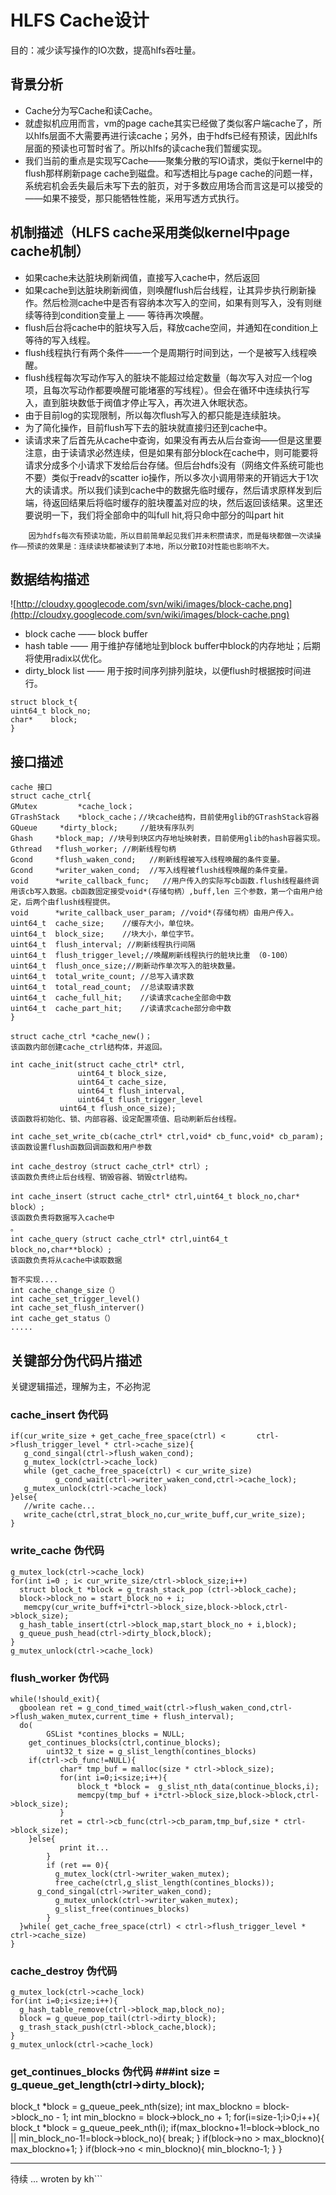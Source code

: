 # HLFS Cache设计 #
目的：减少读写操作的IO次数，提高hlfs吞吐量。

## 背景分析 ##
  * Cache分为写Cache和读Cache。
  * 就虚拟机应用而言，vm的page cache其实已经做了类似客户端cache了，所以hlfs层面不大需要再进行读cache；另外，由于hdfs已经有预读，因此hlfs层面的预读也可暂时省了。所以hlfs的读cache我们暂缓实现。
  * 我们当前的重点是实现写Cache——聚集分散的写IO请求，类似于kernel中的flush那样刷新page cache到磁盘。和写透相比与page cache的问题一样，系统宕机会丢失最后未写下去的脏页，对于多数应用场合而言这是可以接受的——如果不接受，那只能牺牲性能，采用写透方式执行。

## 机制描述（HLFS cache采用类似kernel中page cache机制） ##
  * 如果cache未达脏块刷新阀值，直接写入cache中，然后返回
  * 如果cache到达脏块刷新阀值，则唤醒flush后台线程，让其异步执行刷新操作。然后检测cache中是否有容纳本次写入的空间，如果有则写入，没有则继续等待到condition变量上 —— 等待再次唤醒。
  * flush后台将cache中的脏块写入后，释放cache空间，并通知在condition上等待的写入线程。
  * flush线程执行有两个条件——一个是周期行时间到达，一个是被写入线程唤醒。
  * flush线程每次写动作写入的脏块不能超过给定数量（每次写入对应一个log项，且每次写动作都要唤醒可能堵塞的写线程）。但会在循环中连续执行写入，直到脏块数低于阀值才停止写入，再次进入休眠状态。
  * 由于目前log的实现限制，所以每次flush写入的都只能是连续脏块。
  * 为了简化操作，目前flush写下去的脏块就直接归还到cache中。
  * 读请求来了后首先从cache中查询，如果没有再去从后台查询——但是这里要注意，由于读请求必然连续，但是如果有部分block在cache中，则可能要将请求分成多个小请求下发给后台存储。但后台hdfs没有（网络文件系统可能也不要）类似于readv的scatter io操作，所以多次小调用带来的开销远大于1次大的读请求。所以我们读到cache中的数据先临时缓存，然后请求原样发到后端，待返回结果后将临时缓存的脏块覆盖对应的块，然后返回该结果。这里还要说明一下，我们将全部命中的叫full hit,将只命中部分的叫part hit
```
    因为hdfs每次有预读功能，所以目前简单起见我们并未积攒请求，而是每块都做一次读操作——预读的效果是：连续读块都被读到了本地，所以分散IO对性能也影响不大。
```

## 数据结构描述 ##
![http://cloudxy.googlecode.com/svn/wiki/images/block-cache.png](http://cloudxy.googlecode.com/svn/wiki/images/block-cache.png)
  * block cache —— block buffer
  * hash table  —— 用于维护存储地址到block buffer中block的内存地址；后期将使用radix以优化。
  * dirty\_block list —— 用于按时间序列排列脏块，以便flush时根据按时间进行。
```
struct block_t{
uint64_t block_no;
char*    block;
}
```

## 接口描述 ##
```
cache 接口
struct cache_ctrl{
GMutex         *cache_lock；
GTrashStack    *block_cache；//块cache结构，目前使用glib的GTrashStack容器
GQueue     *dirty_block;     //脏块有序队列
Ghash     *block_map; //块号到块区内存地址映射表，目前使用glib的hash容器实现。
Gthread   *flush_worker; //刷新线程句柄
Gcond     *flush_waken_cond;   //刷新线程被写入线程唤醒的条件变量。
Gcond     *writer_waken_cond;  //写入线程被flush线程唤醒的条件变量。
void      *write_callback_func;   //用户传入的实际写cb函数.flush线程最终调用该cb写入数据。cb函数固定接受void*(存储句柄）,buff,len 三个参数，第一个由用户给定，后两个由flush线程提供。
void      *write_callback_user_param; //void*(存储句柄）由用户传入。
uint64_t  cache_size;    //缓存大小，单位块。
uint64_t  block_size;    //块大小，单位字节。
uint64_t  flush_interval; //刷新线程执行间隔
uint64_t  flush_trigger_level;//唤醒刷新线程执行的脏块比重 （0-100）
uint64_t  flush_once_size;//刷新动作单次写入的脏块数量。
uint64_t  total_write_count; //总写入请求数 
uint64_t  total_read_count;  //总读取请求数
uint64_t  cache_full_hit;    //读请求cache全部命中数
uint64_t  cache_part_hit;    //读请求cache部分命中数
}
```
```
struct cache_ctrl *cache_new()；
该函数内部创建cache_ctrl结构体，并返回。 

int cache_init(struct cache_ctrl* ctrl,
               uint64_t block_size,
               uint64_t cache_size,
               uint64_t flush_interval,
               uint64_t flush_trigger_level
	       uint64_t flush_once_size);
该函数将初始化、锁、内部容器、设定配置项值、启动刷新后台线程。

int cache_set_write_cb(cache_ctrl* ctrl,void* cb_func,void* cb_param);
该函数设置flush函数回调函数和用户参数

int cache_destroy（struct cache_ctrl* ctrl）;
该函数负责终止后台线程、销毁容器、销毁ctrl结构。

int cache_insert（struct cache_ctrl* ctrl,uint64_t block_no,char* block）;
该函数负责将数据写入cache中
。
int cache_query（struct cache_ctrl* ctrl,uint64_t block_no,char**block）;
该函数负责将从cache中读取数据

暂不实现....
int cache_change_size（）
int cache_set_trigger_level()
int cache_set_flush_interver()
int cache_get_status（）
.....
```

## 关键部分伪代码片描述 ##
关键逻辑描述，理解为主，不必拘泥
### cache\_insert 伪代码 ###
```
if(cur_write_size + get_cache_free_space(ctrl) <       ctrl->flush_trigger_level * ctrl->cache_size){
   g_cond_singal(ctrl->flush_waken_cond);
   g_mutex_lock(ctrl->cache_lock)
   while (get_cache_free_space(ctrl) < cur_write_size)
          g_cond_wait(ctrl->writer_waken_cond,ctrl->cache_lock);
   g_mutex_unlock(ctrl->cache_lock)
}else{
   //write cache...
   write_cache(ctrl,strat_block_no,cur_write_buff,cur_write_size);
}
```

### write\_cache 伪代码 ###
```
g_mutex_lock(ctrl->cache_lock)
for(int i=0 ; i< cur_write_size/ctrl->block_size;i++)
  struct block_t *block = g_trash_stack_pop (ctrl->block_cache);
  block->block_no = start_block_no + i;
   memcpy(cur_write_buff+i*ctrl->block_size,block->block,ctrl->block_size);
  g_hash_table_insert(ctrl->block_map,start_block_no + i,block);
  g_queue_push_head(ctrl->dirty_block,block);
}
g_mutex_unlock(ctrl->cache_lock)
```

### flush\_worker 伪代码 ###
```
while(!should_exit){
  gboolean ret = g_cond_timed_wait(ctrl->flush_waken_cond,ctrl->flush_waken_mutex,current_time + flush_interval);
  do(   
        GSList *contines_blocks = NULL;
  	get_continues_blocks(ctrl,continue_blocks);
        uint32_t size = g_slist_length(contines_blocks)
  	if(ctrl->cb_func!=NULL){
           char* tmp_buf = malloc(size * ctrl->block_size);
           for(int i=0;i<size;i++){
               block_t *block =  g_slist_nth_data(continue_blocks,i);
               memcpy(tmp_buf + i*ctrl->block_size,block->block,ctrl->block_size);
           }
     	   ret = ctrl->cb_func(ctrl->cb_param,tmp_buf,size * ctrl->block_size);
  	}else{
           print it...
        }
        if (ret == 0){
          g_mutex_lock(ctrl->writer_waken_mutex);
          free_cache(ctrl,g_slist_length(contines_blocks));
  	  g_cond_singal(ctrl->writer_waken_cond);
          g_mutex_unlock(ctrl->writer_waken_mutex);
          g_slist_free(continues_blocks)
        }
  }while( get_cache_free_space(ctrl) < ctrl->flush_trigger_level * ctrl->cache_size)
}
```

### cache\_destroy 伪代码 ###
```
g_mutex_lock(ctrl->cache_lock)
for(int i=0;i<size;i++){
  g_hash_table_remove(ctrl->block_map,block_no);
  block = g_queue_pop_tail(ctrl->dirty_block);
  g_trash_stack_push(ctrl->block_cache,block);
}
g_mutex_unlock(ctrl->cache_lock)
```

### get\_continues\_blocks 伪代码 ###int size = g_queue_get_length(ctrl->dirty_block);
block_t *block = g_queue_peek_nth(size);
int max_blockno = block->block_no - 1;
int min_blockno = block->block_no + 1;
for(i=size-1;i>0;i++){
    block_t *block = g_queue_peek_nth(i);
    if(max_blockno+1!=block->block_no || min_block_no-1!=block->block_no){
        break;
    }
    if(block->no > max_blockno){
       max_blockno+1;
    }
    if(block->no < min_blockno){
       min_blockno-1;
    }
}

-------------------
待续 ...
wroten by kh```